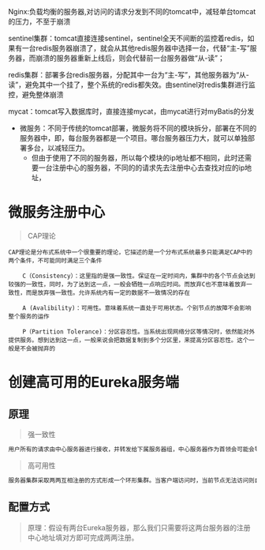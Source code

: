 Nginx:负载均衡的服务器,对访问的请求分发到不同的tomcat中，减轻单台tomcat的压力，不至于崩溃

sentinel集群：tomcat直接连接sentinel，sentinel全天不间断的监控着redis，如果有一台redis服务器崩溃了，就会从其他redis服务器中选择一台，代替“主-写”服务器，而崩溃的服务器重新上线后，则会代替前一台服务器做“从-读”；

redis集群：部署多台redis服务器，分配其中一台为“主-写”，其他服务器为“从-读”，避免其中一个挂了，整个系统的redis都失效。由sentinel对redis集群进行监控，避免整体崩溃

mycat：tomcat写入数据库时，直接连接mycat，由mycat进行对myBatis的分发



- 微服务：不同于传统的tomcat部署，微服务将不同的模块拆分，部署在不同的服务器中，即，每台服务器都是一个项目。哪台服务器压力大，就可以单独部署多台，以减轻压力。
  - 但由于使用了不同的服务器，所以每个模块的ip地址都不相同，此时还需要一台注册中心的服务器，不同的的请求先去注册中心去查找对应的ip地址，

# 微服务注册中心

> CAP理论

```:bullettrain_front:
CAP理论是分布式系统中一个很重要的理论，它描述的是一个分布式系统最多只能满足CAP中的两个条件，不可能同时满足三个条件

	C（Consistency）：这里指的是强一致性。保证在一定时间内，集群中的各个节点会达到较强的一致性，同时，为了达到这一点，一般会牺牲一点响应时间。而放弃C也不意味着放弃一致性，而是放弃强一致性。允许系统内有一定的数据不一致情况的存在

	A (Avalibility)：可用性。意味着系统一直处于可用状态。个别节点的故障不会影响整个服务的运作

	P（Partition Tolerance)：分区容忍性。当系统出现网络分区等情况时，依然能对外提供服务。想到达到这一点，一般来说会把数据复制到多个分区里，来提高分区容忍性。这个一般是不会被抛弃的

```

# 创建高可用的Eureka服务端

## 原理

> 强一致性

```markdown
用户所有的请求由中心服务器进行接收，并转发给下属服务器组，中心服务器作为首领会可能会导致单点雪崩，业内的解决方案是中心服务器雪崩之后，选举一个下属服务器作为新的首领，但由于网络延时等因素可能会产生多个首领，产生”脑裂”效益。
```

> 高可用性

```markdown
服务器集群采取两两互相注册的方式形成一个环形集群。当客户端访问时，当前节点无法访问则自动轮转至下一个节点。相比于CP模型，由于节点互相集群，客户端请求的一致性得不到保障。
```

## 配置方式

> 原理：假设有两台Eureka服务器，那么我们只需要将这两台服务器的注册中心地址填对方即可完成两两注册。





